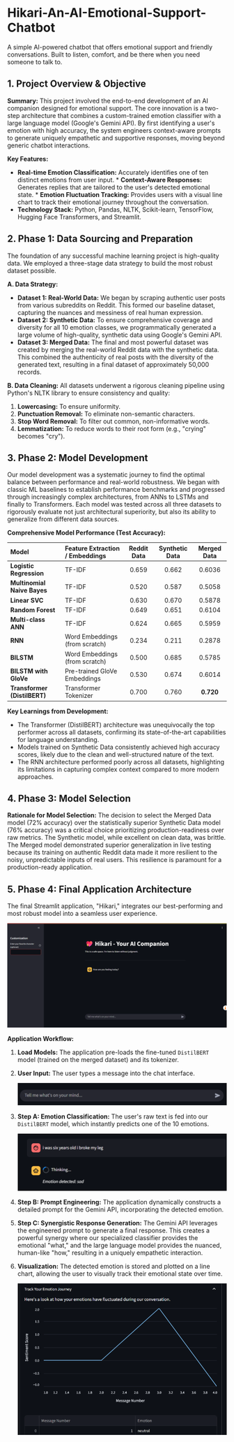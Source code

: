 # Hikari-An-AI-Emotional-Support-Chatbot
A simple AI-powered chatbot that offers emotional support and friendly conversations. Built to listen, comfort, and be there when you need someone to talk to.

## 1\. Project Overview & Objective

**Summary:**
This project involved the end-to-end development of an AI companion designed for emotional support. The core innovation is a two-step architecture that combines a custom-trained emotion classifier with a large language model (Google's Gemini API). By first identifying a user's emotion with high accuracy, the system engineers context-aware prompts to generate uniquely empathetic and supportive responses, moving beyond generic chatbot interactions. 

**Key Features:**

  * **Real-time Emotion Classification:** Accurately identifies one of ten distinct emotions from user input.   * **Context-Aware Responses:** Generates replies that are tailored to the user's detected emotional state.   * **Emotion Fluctuation Tracking:** Provides users with a visual line chart to track their emotional journey throughout the conversation. 
  * **Technology Stack:** Python, Pandas, NLTK, Scikit-learn, TensorFlow, Hugging Face Transformers, and Streamlit. 

## 2\. Phase 1: Data Sourcing and Preparation

The foundation of any successful machine learning project is high-quality data.  We employed a three-stage data strategy to build the most robust dataset possible. 

**A. Data Strategy:**

  * **Dataset 1: Real-World Data:** We began by scraping authentic user posts from various subreddits on Reddit.  This formed our baseline dataset, capturing the nuances and messiness of real human expression. 
  * **Dataset 2: Synthetic Data:** To ensure comprehensive coverage and diversity for all 10 emotion classes, we programmatically generated a large volume of high-quality, synthetic data using Google's Gemini API. 
  * **Dataset 3: Merged Data:** The final and most powerful dataset was created by merging the real-world Reddit data with the synthetic data.  This combined the authenticity of real posts with the diversity of the generated text, resulting in a final dataset of approximately 50,000 records. 

**B. Data Cleaning:**
All datasets underwent a rigorous cleaning pipeline using Python's NLTK library to ensure consistency and quality: 

1.  **Lowercasing:** To ensure uniformity. 
2.  **Punctuation Removal:** To eliminate non-semantic characters. 
3.  **Stop Word Removal:** To filter out common, non-informative words. 
4.  **Lemmatization:** To reduce words to their root form (e.g., "crying" becomes "cry"). 

## 3\. Phase 2: Model Development

Our model development was a systematic journey to find the optimal balance between performance and real-world robustness.  We began with classic ML baselines to establish performance benchmarks and progressed through increasingly complex architectures, from ANNs to LSTMs and finally to Transformers.  Each model was tested across all three datasets to rigorously evaluate not just architectural superiority, but also its ability to generalize from different data sources. 

**Comprehensive Model Performance (Test Accuracy):**

| Model | Feature Extraction / Embeddings | Reddit Data | Synthetic Data | Merged Data |
| :--- | :--- | :---: | :---: | :---: |
| **Logistic Regression** | TF-IDF | 0.659 | 0.662 | 0.6036 |
| **Multinomial Naive Bayes** | TF-IDF | 0.520 | 0.587 | 0.5058 |
| **Linear SVC** | TF-IDF | 0.630 | 0.670 | 0.5878 |
| **Random Forest** | TF-IDF | 0.649 | 0.651 | 0.6104 |
| **Multi-class ANN** | TF-IDF | 0.624 | 0.665 | 0.5959 |
| **RNN** | Word Embeddings (from scratch) | 0.234 | 0.211 | 0.2878 |
| **BILSTM** | Word Embeddings (from scratch) | 0.500 | 0.685 | 0.5785 |
| **BILSTM with GloVe** | Pre-trained GloVe Embeddings | 0.530 | 0.674 | 0.6014 |
| **Transformer (DistilBERT)** | Transformer Tokenizer | 0.700 | 0.760 | **0.720** |


**Key Learnings from Development:**

  * The Transformer (DistilBERT) architecture was unequivocally the top performer across all datasets, confirming its state-of-the-art capabilities for language understanding. 
  * Models trained on Synthetic Data consistently achieved high accuracy scores, likely due to the clean and well-structured nature of the text. 
  * The RNN architecture performed poorly across all datasets, highlighting its limitations in capturing complex context compared to more modern approaches. 

## 4\. Phase 3: Model Selection

**Rationale for Model Selection:**
The decision to select the Merged Data model (72% accuracy) over the statistically superior Synthetic Data model (76% accuracy) was a critical choice prioritizing production-readiness over raw metrics.  The Synthetic model, while excellent on clean data, was brittle.  The Merged model demonstrated superior generalization in live testing because its training on authentic Reddit data made it more resilient to the noisy, unpredictable inputs of real users.  This resilience is paramount for a production-ready application. 

## 5\. Phase 4: Final Application Architecture

The final Streamlit application, "Hikari," integrates our best-performing and most robust model into a seamless user experience. 

![Application Screenshot](./images/image3.png)

**Application Workflow:**

1.  **Load Models:** The application pre-loads the fine-tuned `DistilBERT` model (trained on the merged dataset) and its tokenizer. 

2.  **User Input:** The user types a message into the chat interface. 

    ![Input Box](./images/image.png)

3.  **Step A: Emotion Classification:** The user's raw text is fed into our `DistilBERT` model, which instantly predicts one of the 10 emotions. 

    ![Emotion Classification](./images/image1.png)

4.  **Step B: Prompt Engineering:** The application dynamically constructs a detailed prompt for the Gemini API, incorporating the detected emotion. 

5.  **Step C: Synergistic Response Generation:** The Gemini API leverages the engineered prompt to generate a final response.  This creates a powerful synergy where our specialized classifier provides the emotional "what," and the large language model provides the nuanced, human-like "how," resulting in a uniquely empathetic interaction. 

6.  **Visualization:** The detected emotion is stored and plotted on a line chart, allowing the user to visually track their emotional state over time. 

    ![Mood variation](./images/image2.png)
